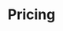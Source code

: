 ---
title: "Pricing"
description: "This section provides an introduction to Exoscale pricing, including how to calculate costs for various products and services."
banner: "/98e16360-a366-4b78-8e0a-031da07fdacb/images/exoscale-icon.png"
weight: 1
---